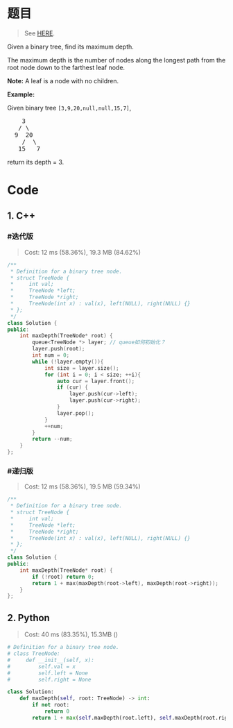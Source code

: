 # 题目

> See [HERE](https://leetcode.com/problems/maximum-depth-of-binary-tree/).

<div><p>Given a binary tree, find its maximum depth.</p>

<p>The maximum depth is the number of nodes along the longest path from the root node down to the farthest leaf node.</p>

<p><strong>Note:</strong>&nbsp;A leaf is a node with no children.</p>

<p><strong>Example:</strong></p>

<p>Given binary tree <code>[3,9,20,null,null,15,7]</code>,</p>

<pre>    3
   / \
  9  20
    /  \
   15   7</pre>

<p>return its depth = 3.</p>
</div>

# Code

## 1. C++

### #迭代版

> Cost: 12 ms (58.36%), 19.3 MB (84.62%)

```C++
/**
 * Definition for a binary tree node.
 * struct TreeNode {
 *     int val;
 *     TreeNode *left;
 *     TreeNode *right;
 *     TreeNode(int x) : val(x), left(NULL), right(NULL) {}
 * };
 */
class Solution {
public:
    int maxDepth(TreeNode* root) {
        queue<TreeNode *> layer; // queue如何初始化？
        layer.push(root);
        int num = 0;
        while (!layer.empty()){
            int size = layer.size();
            for (int i = 0; i < size; ++i){
                auto cur = layer.front();
                if (cur) {
                    layer.push(cur->left);
                    layer.push(cur->right);
                }
                layer.pop();
            }
            ++num;
        }
        return --num;
    }
};
```
### #递归版

> Cost: 12 ms (58.36%), 19.5 MB (59.34%)

```C++
/**
 * Definition for a binary tree node.
 * struct TreeNode {
 *     int val;
 *     TreeNode *left;
 *     TreeNode *right;
 *     TreeNode(int x) : val(x), left(NULL), right(NULL) {}
 * };
 */
class Solution {
public:
    int maxDepth(TreeNode* root) {
        if (!root) return 0;
        return 1 + max(maxDepth(root->left), maxDepth(root->right));
    }
};
```

## 2. Python

> Cost: 40 ms (83.35%), 15.3MB ()

```python
# Definition for a binary tree node.
# class TreeNode:
#     def __init__(self, x):
#         self.val = x
#         self.left = None
#         self.right = None

class Solution:
    def maxDepth(self, root: TreeNode) -> int:
        if not root:
            return 0
        return 1 + max(self.maxDepth(root.left), self.maxDepth(root.right))
```
